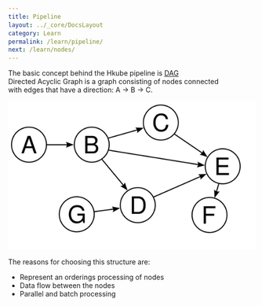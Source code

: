 ```yaml
---
title: Pipeline
layout: ../_core/DocsLayout
category: Learn
permalink: /learn/pipeline/
next: /learn/nodes/
---
```


The basic concept behind the Hkube pipeline is [DAG](https://en.wikipedia.org/wiki/Directed_acyclic_graph)  
Directed Acyclic Graph is a graph consisting of nodes connected  
with edges that have a direction: A -> B -> C.  

![Diagram](/img/docs/DAG.png)

The reasons for choosing this structure are:
- Represent an orderings processing of nodes
- Data flow between the nodes
- Parallel and batch processing

